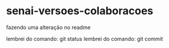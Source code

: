 # senai-versoes-colaboracoes

fazendo uma alteração no readme

lembrei do comando: git status
lembrei do comando: git commit
